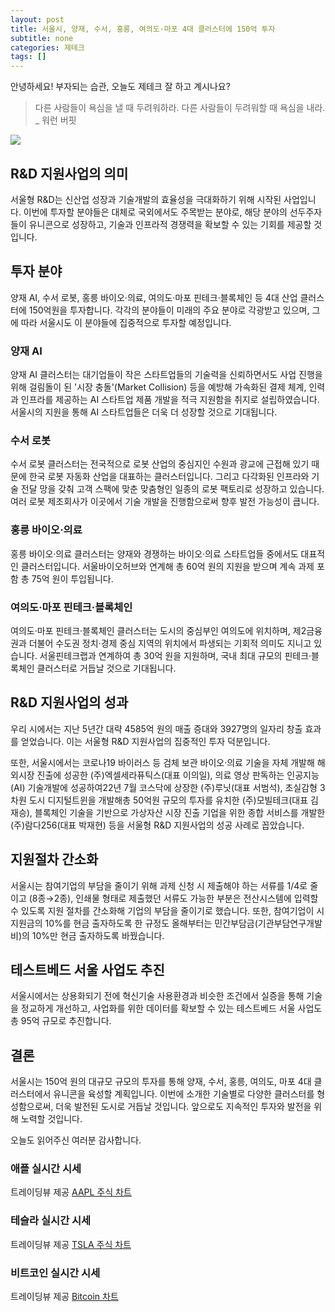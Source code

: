 ```yaml
---
layout: post
title: 서울시, 양재, 수서, 홍릉, 여의도·마포 4대 클러스터에 150억 투자
subtitle: none
categories: 제테크
tags: []
---
```


안녕하세요! 부자되는 습관, 오늘도 제테크 잘 하고 계시나요?

> 다른 사람들이 욕심을 낼 때 두려워하라. 다른 사람들이 두려워할 때 욕심을 내라. _ 워런 버핏






![](https://source.unsplash.com/800x450/?luxury)

##  R&D 지원사업의 의미

서울형 R&D는 신산업 성장과 기술개발의 효율성을 극대화하기 위해 시작된 사업입니다. 이번에 투자할 분야들은 대체로 국외에서도 주목받는 분야로, 해당 분야의 선두주자들이 유니콘으로 성장하고, 기술과 인프라적 경쟁력을 확보할 수 있는 기회를 제공할 것입니다.

## 투자 분야

양재 AI, 수서 로봇, 홍릉 바이오·의료, 여의도·마포 핀테크·블록체인 등 4대 산업 클러스터에 150억원을 투자합니다. 각각의 분야들이 미래의 주요 분야로 각광받고 있으며, 그에 따라 서울시도 이 분야들에 집중적으로 투자할 예정입니다. 

### 양재 AI

양재 AI 클러스터는 대기업들이 작은 스타트업들의 기술력을 신뢰하면서도 사업 진행을 위해 걸림돌이 된 '시장 충돌'(Market Collision) 등을 예방해 가속화된 결제 체계, 인력과 인프라를 제공하는 AI 스타트업 제품 개발을 적극 지원함을 취지로 설립하였습니다. 서울시의 지원을 통해 AI 스타트업들은 더욱 더 성장할 것으로 기대됩니다.

### 수서 로봇

수서 로봇 클러스터는 전국적으로 로봇 산업의 중심지인 수원과 광교에 근접해 있기 때문에 한국 로봇 자동화 산업을 대표하는 클러스터입니다. 그리고 다각화된 인프라와 기술 전달 망을 갖춰 고객 스팩에 맞춘 맞춤형인 일종의 로봇 팩토리로 성장하고 있습니다. 여러 로봇 제조회사가 이곳에서 기술 개발을 진행함으로써 향후 발전 가능성이 큽니다.

### 홍릉 바이오·의료

홍릉 바이오·의료 클러스터는 양재와 경쟁하는 바이오·의료 스타트업들 중에서도 대표적인 클러스터입니다. 서울바이오허브와 연계해 총 60억 원의 지원을 받으며 계속 과제 포함 총 75억 원이 투입됩니다.

### 여의도·마포 핀테크·블록체인

여의도·마포 핀테크·블록체인 클러스터는 도시의 중심부인 여의도에 위치하며, 제2금융권과 더불어 수도권 정치·경제 중심 지역의 위치에서 파생되는 기회적 의미도 지니고 있습니다. 서울핀테크랩과 연계하여 총 30억 원을 지원하며, 국내 최대 규모의 핀테크·블록체인 클러스터로 거듭날 것으로 기대됩니다.

## R&D 지원사업의 성과

우리 시에서는 지난 5년간 대략 4585억 원의 매출 증대와 3927명의 일자리 창출 효과를 얻었습니다. 이는 서울형 R&D 지원사업의 집중적인 투자 덕분입니다. 

또한, 서울시에서는 코로나19 바이러스 등 검체 보관 바이오·의료 기술을 자체 개발해 해외시장 진출에 성공한 (주)엑셀세라퓨틱스(대표 이의일), 의료 영상 판독하는 인공지능(AI) 기술개발에 성공하여22년 7월 코스닥에 상장한 (주)루닛(대표 서범석), 초실감형 3차원 도시 디지털트윈을 개발해총 50억원 규모의 투자를 유치한 (주)모빌테크(대표 김재승), 블록체인 기술을 기반으로 가상자산 시장 진출 기업을 위한 종합 서비스를 개발한 (주)람다256(대표 박재현) 등을 서울형 R&D 지원사업의 성공 사례로 꼽았습니다.

## 지원절차 간소화

서울시는 참여기업의 부담을 줄이기 위해 과제 신청 시 제출해야 하는 서류를 1/4로 줄이고 (8종→2종), 인쇄물 형태로 제출했던 서류도 가능한 부분은 전산시스템에 입력할 수 있도록 지원 절차를 간소화해 기업의 부담을 줄이기로 했습니다. 또한, 참여기업이 시 지원금의 10%를 현금 출자하도록 한 규정도 올해부터는 민간부담금(기관부담연구개발비)의 10%만 현금 출자하도록 바꿨습니다.

## 테스트베드 서울 사업도 추진

서울시에서는 상용화되기 전에 혁신기술 사용환경과 비슷한 조건에서 실증을 통해 기술을 정교하게 개선하고, 사업화를 위한 데이터를 확보할 수 있는 테스트베드 서울 사업도 총 95억 규모로 추진합니다.

## 결론

서울시는 150억 원의 대규모 규모의 투자를 통해 양재, 수서, 홍릉, 여의도, 마포 4대 클러스터에서 유니콘을 육성할 계획입니다. 이번에 소개한 기술별로 다양한 클러스터를 형성함으로써, 더욱 발전된 도시로 거듭날 것입니다. 앞으로도 지속적인 투자와 발전을 위해 노력할 것입니다.

오늘도 읽어주신 여러분 감사합니다.

### 애플 실시간 시세


<!-- TradingView Widget BEGIN -->
<div class="tradingview-widget-container">
  <div id="tradingview_6a264"></div>
  <div class="tradingview-widget-copyright">트레이딩뷰 제공 <a href="https://kr.tradingview.com/symbols/NASDAQ-AAPL/" rel="noopener" target="_blank"><span class="blue-text">AAPL 주식 차트</span></a></div>
  <script type="text/javascript" src="https://s3.tradingview.com/tv.js"></script>
  <script type="text/javascript">
  new TradingView.widget(
  {
  "autosize": true,
  "symbol": "NASDAQ:AAPL",
  "interval": "D",
  "timezone": "Asia/Seoul",
  "theme": "light",
  "style": "1",
  "locale": "kr",
  "toolbar_bg": "#f1f3f6",
  "enable_publishing": false,
  "hide_top_toolbar": true,
  "hide_legend": true,
  "save_image": false,
  "container_id": "tradingview_6a264"
}
  );
  </script>
</div>
<!-- TradingView Widget END -->


### 테슬라 실시간 시세


<!-- TradingView Widget BEGIN -->
<div class="tradingview-widget-container">
  <div id="tradingview_39d77"></div>
  <div class="tradingview-widget-copyright">트레이딩뷰 제공 <a href="https://kr.tradingview.com/symbols/NASDAQ-TSLA/" rel="noopener" target="_blank"><span class="blue-text">TSLA 주식 차트</span></a></div>
  <script type="text/javascript" src="https://s3.tradingview.com/tv.js"></script>
  <script type="text/javascript">
  new TradingView.widget(
  {
  "autosize": true,
  "symbol": "NASDAQ:TSLA",
  "interval": "D",
  "timezone": "Asia/Seoul",
  "theme": "light",
  "style": "1",
  "locale": "kr",
  "toolbar_bg": "#f1f3f6",
  "enable_publishing": false,
  "hide_top_toolbar": true,
  "hide_legend": true,
  "save_image": false,
  "container_id": "tradingview_39d77"
}
  );
  </script>
</div>
<!-- TradingView Widget END -->


### 비트코인 실시간 시세


<!-- TradingView Widget BEGIN -->
<div class="tradingview-widget-container">
  <div id="tradingview_3f91e"></div>
  <div class="tradingview-widget-copyright">트레이딩뷰 제공 <a href="https://kr.tradingview.com/symbols/BTCUSD/?exchange=BITSTAMP" rel="noopener" target="_blank"><span class="blue-text">Bitcoin 차트</span></a></div>
  <script type="text/javascript" src="https://s3.tradingview.com/tv.js"></script>
  <script type="text/javascript">
  new TradingView.widget(
  {
  "autosize": true,
  "symbol": "BITSTAMP:BTCUSD",
  "interval": "D",
  "timezone": "Asia/Seoul",
  "theme": "light",
  "style": "1",
  "locale": "kr",
  "toolbar_bg": "#f1f3f6",
  "enable_publishing": false,
  "hide_top_toolbar": true,
  "hide_legend": true,
  "save_image": false,
  "container_id": "tradingview_3f91e"
}
  );
  </script>
</div>
<!-- TradingView Widget END -->

